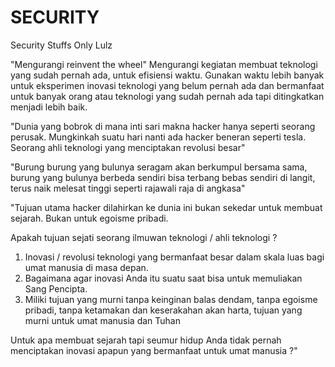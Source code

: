 # SECURITY
Security Stuffs Only Lulz

"Mengurangi reinvent the wheel" 
Mengurangi kegiatan membuat teknologi yang sudah pernah ada, untuk efisiensi waktu. Gunakan waktu lebih banyak untuk eksperimen inovasi teknologi yang belum pernah ada dan bermanfaat untuk banyak orang atau teknologi yang sudah pernah ada tapi ditingkatkan menjadi lebih baik.

"Dunia yang bobrok di mana inti sari makna hacker hanya seperti seorang perusak. Mungkinkah suatu hari nanti ada hacker beneran seperti tesla. Seorang ahli teknologi yang menciptakan revolusi besar"

"Burung burung yang bulunya seragam akan berkumpul bersama sama, burung yang bulunya berbeda sendiri bisa terbang bebas sendiri di langit, terus naik melesat tinggi seperti rajawali raja di angkasa"

"Tujuan utama hacker dilahirkan ke dunia ini bukan sekedar untuk membuat sejarah. Bukan untuk egoisme pribadi.

Apakah tujuan sejati seorang ilmuwan teknologi / ahli teknologi ?

1. Inovasi / revolusi teknologi yang bermanfaat besar dalam skala luas bagi umat manusia di masa depan. 
2. Bagaimana agar inovasi Anda itu suatu saat bisa untuk memuliakan Sang Pencipta. 
3. Miliki tujuan yang murni tanpa keinginan balas dendam, tanpa egoisme pribadi, tanpa ketamakan dan keserakahan akan harta, tujuan yang murni untuk umat manusia dan Tuhan

Untuk apa membuat sejarah tapi seumur hidup Anda tidak pernah menciptakan inovasi apapun yang bermanfaat untuk umat manusia ?"
